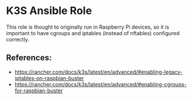 K3S Ansible Role
===

This role is thought to originally run in Raspberry Pi devices, so it is important to have cgroups and iptables (instead of nftables) configured correctly.

## References:
- https://rancher.com/docs/k3s/latest/en/advanced/#enabling-legacy-iptables-on-raspbian-buster
- https://rancher.com/docs/k3s/latest/en/advanced/#enabling-cgroups-for-raspbian-buster
